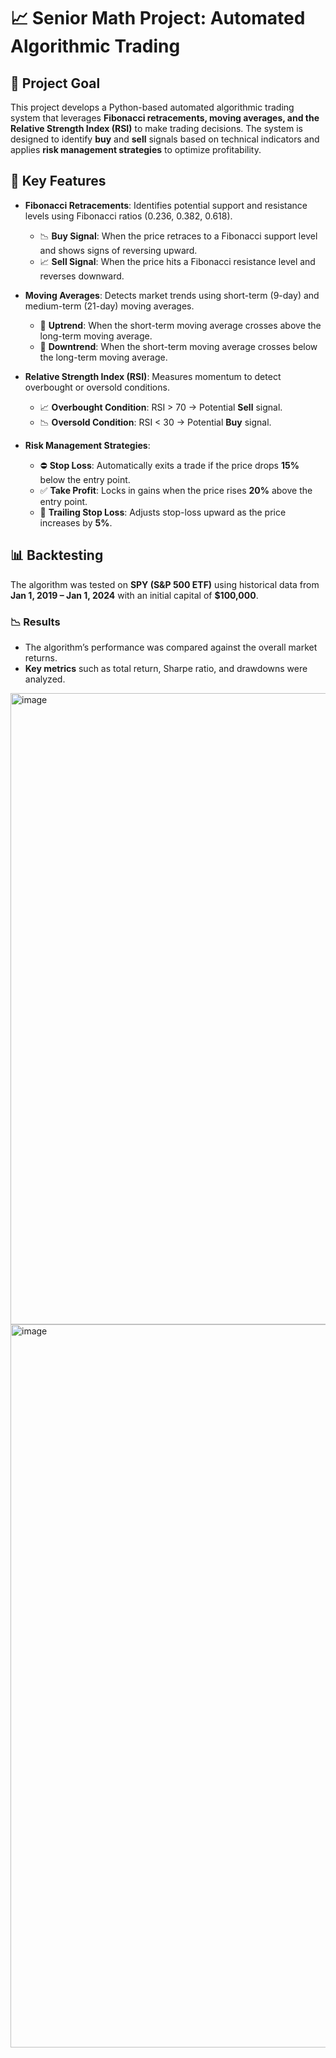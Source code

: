 # 📈 Senior Math Project: Automated Algorithmic Trading

## 🎯 Project Goal
This project develops a Python-based automated algorithmic trading system that leverages **Fibonacci retracements, moving averages, and the Relative Strength Index (RSI)** to make trading decisions. The system is designed to identify **buy** and **sell** signals based on technical indicators and applies **risk management strategies** to optimize profitability.

## 📌 Key Features
- **Fibonacci Retracements**: Identifies potential support and resistance levels using Fibonacci ratios (0.236, 0.382, 0.618).
  - 📉 **Buy Signal**: When the price retraces to a Fibonacci support level and shows signs of reversing upward.
  - 📈 **Sell Signal**: When the price hits a Fibonacci resistance level and reverses downward.

- **Moving Averages**: Detects market trends using short-term (9-day) and medium-term (21-day) moving averages.
  - 🔼 **Uptrend**: When the short-term moving average crosses above the long-term moving average.
  - 🔽 **Downtrend**: When the short-term moving average crosses below the long-term moving average.

- **Relative Strength Index (RSI)**: Measures momentum to detect overbought or oversold conditions.
  - 📈 **Overbought Condition**: RSI > 70 → Potential **Sell** signal.
  - 📉 **Oversold Condition**: RSI < 30 → Potential **Buy** signal.

- **Risk Management Strategies**:
  - ⛔ **Stop Loss**: Automatically exits a trade if the price drops **15%** below the entry point.
  - ✅ **Take Profit**: Locks in gains when the price rises **20%** above the entry point.
  - 🔄 **Trailing Stop Loss**: Adjusts stop-loss upward as the price increases by **5%**.

## 📊 Backtesting
The algorithm was tested on **SPY (S&P 500 ETF)** using historical data from **Jan 1, 2019 – Jan 1, 2024** with an initial capital of **$100,000**.

### 📉 Results
- The algorithm’s performance was compared against the overall market returns.
- **Key metrics** such as total return, Sharpe ratio, and drawdowns were analyzed.

<img width="1010" alt="image" src="https://github.com/user-attachments/assets/5d8aabd9-b1b4-49fd-a830-d653b6311833" />

<img width="1157" alt="image" src="https://github.com/user-attachments/assets/580f0d11-0754-4ef8-9972-638bb5a8dc9f" />

